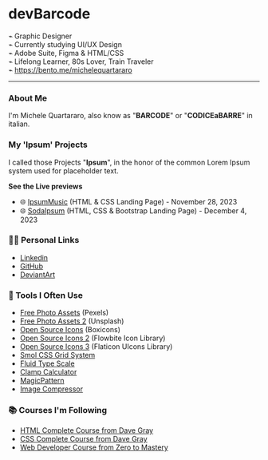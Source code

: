 # devBarcode

⌁ Graphic Designer \
⌁ Currently studying UI/UX Design \
⌁ Adobe Suite, Figma & HTML/CSS \
⌁ Lifelong Learner, 80s Lover, Train Traveler \
⌁ https://bento.me/michelequartararo 

---
### About Me
I'm Michele Quartararo, also know as "**BARCODE**" or "**CODICEaBARRE**" in italian.

### My 'Ipsum' Projects
I called those Projects "**Ipsum**", in the honor of the common Lorem Ipsum system used for placeholder text.

**See the Live previews**
- 🌐 [IpsumMusic](https://devbarcode.github.io/ableton-about-page-frontend-pratice/) (HTML & CSS Landing Page) - November 28, 2023 
- 🌐 [SodaIpsum](https://github.com/devBarcode/sodaipsum-bootstrap-practice) (HTML, CSS & Bootstrap Landing Page) - December 4, 2023

### 👨‍💻 Personal Links

- [Linkedin](www.linkedin.com/in/michelequartararo)
- [GitHub](https://github.com/devBarcode)
- [DeviantArt](https://www.deviantart.com/michelequartararo)

### 🔨 Tools I Often Use

- [Free Photo Assets](https://www.pexels.com/) (Pexels)
- [Free Photo Assets 2](https://unsplash.com/) (Unsplash) 
- [Open Source Icons](https://boxicons.com/) (Boxicons)
- [Open Source Icons 2](https://flowbite.com/icons/) (Flowbite Icon Library)
- [Open Source Icons 3](https://www.flaticon.com/uicons/interface-icons) (Flaticon UIcons Library)
- [Smol CSS Grid System](https://smolcss.dev/#smol-breakout-grid)
- [Fluid Type Scale](https://www.fluid-type-scale.com/)
- [Clamp Calculator](https://utopia.fyi/clamp/calculator/)
- [MagicPattern](https://www.magicpattern.design/tools/css-backgrounds)
- [Image Compressor](https://compressor.io/)

### 📚 Courses I'm Following

- [HTML Complete Course from Dave Gray](https://www.youtube.com/watch?v=mJgBOIoGihA)
- [CSS Complete Course from Dave Gray](https://www.youtube.com/watch?v=n4R2E7O-Ngo)
- [Web Developer Course from Zero to Mastery](https://www.udemy.com/course/the-complete-web-developer-zero-to-mastery/)

